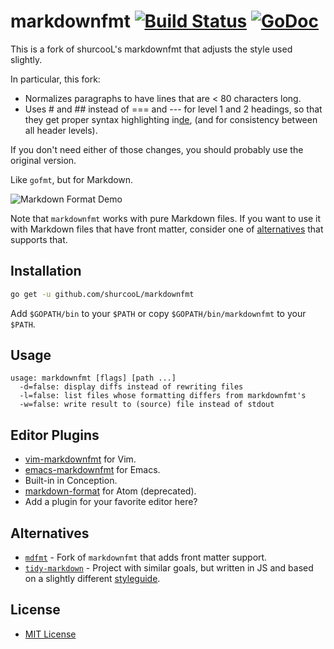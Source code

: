 # markdownfmt [![Build Status](https://travis-ci.org/shurcooL/markdownfmt.svg?branch=master)](https://travis-ci.org/shurcooL/markdownfmt) [![GoDoc](https://godoc.org/github.com/shurcooL/markdownfmt?status.svg)](https://godoc.org/github.com/shurcooL/markdownfmt)

This is a fork of shurcooL's markdownfmt that adjusts the style used slightly.

In particular, this fork:

-	Normalizes paragraphs to have lines that are < 80 characters long.
-	Uses # and ## instead of === and --- for level 1 and 2 headings, so that they get proper syntax highlighting in[de](https://github.com/driusan/de), (and for consistency between all header levels).

If you don't need either of those changes, you should probably use the original
version.

Like `gofmt`, but for Markdown.

![Markdown Format
Demo](https://github.com/shurcooL/atom-markdown-format/blob/master/Demo.gif?raw=true)

Note that `markdownfmt` works with pure Markdown files. If you want to use it
with Markdown files that have front matter, consider one of
[alternatives](#alternatives) that supports that.

## Installation

```bash
go get -u github.com/shurcooL/markdownfmt
```

Add `$GOPATH/bin` to your `$PATH` or copy `$GOPATH/bin/markdownfmt` to your
`$PATH`.

## Usage

```
usage: markdownfmt [flags] [path ...]
  -d=false: display diffs instead of rewriting files
  -l=false: list files whose formatting differs from markdownfmt's
  -w=false: write result to (source) file instead of stdout
```

## Editor Plugins

-	[vim-markdownfmt](https://github.com/moorereason/vim-markdownfmt) for Vim.
-	[emacs-markdownfmt](https://github.com/nlamirault/emacs-markdownfmt) for Emacs.
-	Built-in in Conception.
-	[markdown-format](https://atom.io/packages/markdown-format) for Atom (deprecated).
-	Add a plugin for your favorite editor here?

## Alternatives

-	[`mdfmt`](https://github.com/moorereason/mdfmt) - Fork of `markdownfmt` that adds front matter support.
-	[`tidy-markdown`](https://github.com/slang800/tidy-markdown) - Project with similar goals, but written in JS and based on a slightly different [styleguide](https://github.com/slang800/markdown-styleguide).

## License

-	[MIT License](http://opensource.org/licenses/mit-license.php)
